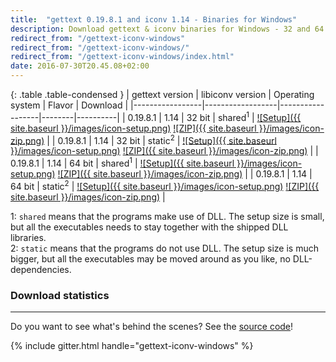 ```yaml
---
title:  "gettext 0.19.8.1 and iconv 1.14 - Binaries for Windows"
description: Download gettext & iconv binaries for Windows - 32 and 64 bits - shared and static.
redirect_from: "/gettext-iconv-windows"
redirect_from: "/gettext-iconv-windows/"
redirect_from: "/gettext-iconv-windows/index.html"
date: 2016-07-30T20.45.08+02:00
---
```



{: .table .table-condensed }
| gettext version | libiconv version | Operating system | Flavor | Download |
|-----------------|------------------|------------------|--------|----------|
| 0.19.8.1 | 1.14 | 32 bit | shared<sup>1</sup> | [![Setup]({{ site.baseurl }}/images/icon-setup.png)](https://github.com/mlocati/gettext-iconv-windows/releases/download/v0.19.8.1-v1.14/gettext0.19.8.1-iconv1.14-shared-32.exe) [![ZIP]({{ site.baseurl }}/images/icon-zip.png)](https://github.com/mlocati/gettext-iconv-windows/releases/download/v0.19.8.1-v1.14/gettext0.19.8.1-iconv1.14-shared-32.zip) |
| 0.19.8.1 | 1.14 | 32 bit | static<sup>2</sup> | [![Setup]({{ site.baseurl }}/images/icon-setup.png)](https://github.com/mlocati/gettext-iconv-windows/releases/download/v0.19.8.1-v1.14/gettext0.19.8.1-iconv1.14-static-32.exe) [![ZIP]({{ site.baseurl }}/images/icon-zip.png)](https://github.com/mlocati/gettext-iconv-windows/releases/download/v0.19.8.1-v1.14/gettext0.19.8.1-iconv1.14-static-32.zip) |
| 0.19.8.1 | 1.14 | 64 bit | shared<sup>1</sup> | [![Setup]({{ site.baseurl }}/images/icon-setup.png)](https://github.com/mlocati/gettext-iconv-windows/releases/download/v0.19.8.1-v1.14/gettext0.19.8.1-iconv1.14-shared-64.exe) [![ZIP]({{ site.baseurl }}/images/icon-zip.png)](https://github.com/mlocati/gettext-iconv-windows/releases/download/v0.19.8.1-v1.14/gettext0.19.8.1-iconv1.14-shared-64.zip) |
| 0.19.8.1 | 1.14 | 64 bit | static<sup>2</sup> | [![Setup]({{ site.baseurl }}/images/icon-setup.png)](https://github.com/mlocati/gettext-iconv-windows/releases/download/v0.19.8.1-v1.14/gettext0.19.8.1-iconv1.14-static-64.exe) [![ZIP]({{ site.baseurl }}/images/icon-zip.png)](https://github.com/mlocati/gettext-iconv-windows/releases/download/v0.19.8.1-v1.14/gettext0.19.8.1-iconv1.14-static-64.zip) |

1: `shared` means that the programs make use of DLL. The setup size is small, but all the executables needs to stay together with the shipped DLL libraries.  
2: `static` means that the programs do not use DLL. The setup size is much bigger, but all the executables may be moved around as you like, no DLL-dependencies.


### Download statistics

<div id="giw-download-stats"><i class="fa fa-refresh fa-spin"></i></div>

----

Do you want to see what's behind the scenes? See the [source code](https://github.com/mlocati/gettext-iconv-windows)!

{% include gitter.html handle="gettext-iconv-windows" %}

<script src="{{ "/js/gettext-iconv-windows.js" | prepend: site.baseurl }}"></script>